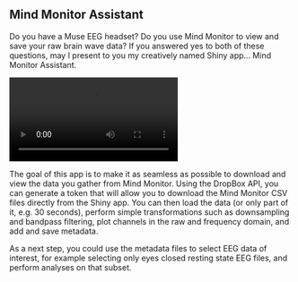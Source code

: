 ## Mind Monitor Assistant 

Do you have a Muse EEG headset? Do you use Mind Monitor to view and save your raw brain wave data? If you answered yes to both of these questions, may I present to you my creatively named Shiny app... Mind Monitor Assistant. 

![](readme_gif.mp4)

The goal of this app is to make it as seamless as possible to download and view the data you gather from Mind Monitor. Using the DropBox API, you can generate a token that will allow you to download the Mind Monitor CSV files directly from the Shiny app. You can then load the data (or only part of it, e.g. 30 seconds), perform simple transformations such as downsampling and bandpass filtering, plot channels in the raw and frequency domain, and add and save metadata. 

As a next step, you could use the metadata files to select EEG data of interest, for example selecting only eyes closed resting state EEG files, and perform analyses on that subset. 
